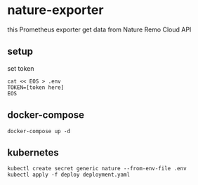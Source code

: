 # nature-exporter

this Prometheus exporter get data from Nature Remo Cloud API

## setup

set token

```
cat << EOS > .env
TOKEN=[token here]
EOS
```

## docker-compose

```
docker-compose up -d
```

## kubernetes

```
kubectl create secret generic nature --from-env-file .env
kubectl apply -f deploy deployment.yaml
```
